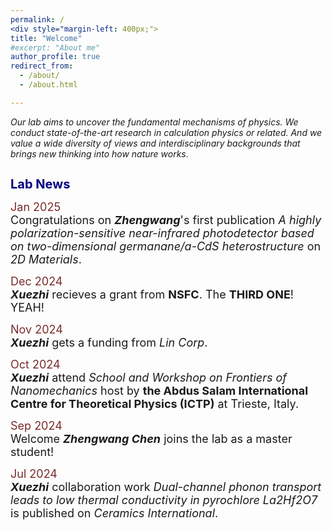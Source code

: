 ```yaml
---
permalink: /
<div style="margin-left: 400px;">
title: "Welcome"
#excerpt: "About me"
author_profile: true
redirect_from: 
  - /about/
  - /about.html

---
```






*Our lab aims to uncover the fundamental mechanisms of physics. We conduct state-of-the-art research in calculation physics or related. And we value a wide diversity of views and interdisciplinary backgrounds that brings new thinking into how nature works*.

<h1 style="color:	#000080; font-size: 20px;">Lab News</h1>

<span style="font-size:18px; color:	#7a2b2b;">Jan 2025  </span>  
<span style="font-size:18px">Congratulations on ***Zhengwang***'s first publication *A highly polarization-sensitive near-infrared photodetector based on two-dimensional germanane/a-CdS heterostructure* on *2D Materials*.</span>

<span style="font-size:18px; color:	#7a2b2b;">Dec 2024  </span>  
<span style="font-size:18px">***Xuezhi*** recieves a grant from **NSFC**. The **THIRD ONE**! YEAH! </span>  

<span style="font-size:18px; color:	#7a2b2b;">Nov 2024  </span>  
<span style="font-size:18px">***Xuezhi*** gets a funding from *Lin Corp*.</span>

<span style="font-size:18px; color:	#7a2b2b;">Oct 2024  </span>  
<span style="font-size:18px">***Xuezhi*** attend *School and Workshop on Frontiers of Nanomechanics* host by **the Abdus Salam International Centre for Theoretical Physics (ICTP)** at Trieste, Italy.</span>

<span style="font-size:18px; color:	#7a2b2b;">Sep 2024  </span>  
<span style="font-size:18px">Welcome ***Zhengwang Chen*** joins the lab as a master student!</span>

<span style="font-size:18px; color:	#7a2b2b;">Jul 2024    </span>  
<span style="font-size:18px">***Xuezhi*** collaboration work *Dual-channel phonon transport leads to low thermal conductivity in pyrochlore La2Hf2O7* is published on *Ceramics International*.</span>

